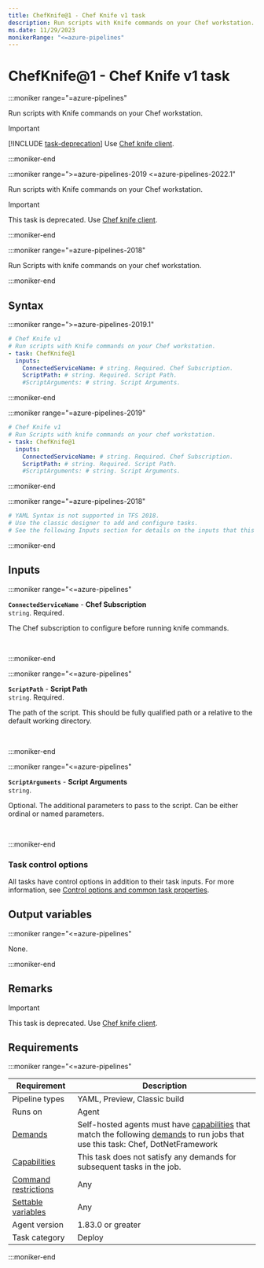 ```yaml
---
title: ChefKnife@1 - Chef Knife v1 task
description: Run scripts with Knife commands on your Chef workstation.
ms.date: 11/29/2023
monikerRange: "<=azure-pipelines"
---
```


# ChefKnife@1 - Chef Knife v1 task

<!-- :::description::: -->
:::moniker range="=azure-pipelines"

<!-- :::editable-content name="description"::: -->
Run scripts with Knife commands on your Chef workstation.

> [!IMPORTANT]
> [!INCLUDE [task-deprecation](includes/task-deprecation.md)] Use [Chef knife client](https://docs.chef.io/workstation/knife_client/).
<!-- :::editable-content-end::: -->

<!-- This task is deprecated. -->

:::moniker-end

:::moniker range=">=azure-pipelines-2019 <=azure-pipelines-2022.1"

<!-- :::editable-content name="description"::: -->
Run scripts with Knife commands on your Chef workstation.

> [!IMPORTANT]
> This task is deprecated. Use [Chef knife client](https://docs.chef.io/workstation/knife_client/).
<!-- :::editable-content-end::: -->

<!-- This task is deprecated. -->

:::moniker-end

:::moniker range="=azure-pipelines-2018"

<!-- :::editable-content name="description"::: -->
Run Scripts with knife commands on your chef workstation.
<!-- :::editable-content-end::: -->

<!-- This task is deprecated. -->

:::moniker-end
<!-- :::description-end::: -->

<!-- :::syntax::: -->
## Syntax

:::moniker range=">=azure-pipelines-2019.1"

```yaml
# Chef Knife v1
# Run scripts with Knife commands on your Chef workstation.
- task: ChefKnife@1
  inputs:
    ConnectedServiceName: # string. Required. Chef Subscription. 
    ScriptPath: # string. Required. Script Path. 
    #ScriptArguments: # string. Script Arguments.
```

:::moniker-end

:::moniker range="=azure-pipelines-2019"

```yaml
# Chef Knife v1
# Run Scripts with knife commands on your chef workstation.
- task: ChefKnife@1
  inputs:
    ConnectedServiceName: # string. Required. Chef Subscription. 
    ScriptPath: # string. Required. Script Path. 
    #ScriptArguments: # string. Script Arguments.
```

:::moniker-end

:::moniker range="=azure-pipelines-2018"

```yaml
# YAML Syntax is not supported in TFS 2018.
# Use the classic designer to add and configure tasks.
# See the following Inputs section for details on the inputs that this task supports.
```

:::moniker-end
<!-- :::syntax-end::: -->

<!-- :::inputs::: -->
## Inputs

<!-- :::item name="ConnectedServiceName"::: -->
:::moniker range="<=azure-pipelines"

**`ConnectedServiceName`** - **Chef Subscription**<br>
`string`. Required.<br>
<!-- :::editable-content name="helpMarkDown"::: -->
The Chef subscription to configure before running knife commands.
<!-- :::editable-content-end::: -->
<br>

:::moniker-end
<!-- :::item-end::: -->
<!-- :::item name="ScriptPath"::: -->
:::moniker range="<=azure-pipelines"

**`ScriptPath`** - **Script Path**<br>
`string`. Required.<br>
<!-- :::editable-content name="helpMarkDown"::: -->
The path of the script. This should be fully qualified path or a relative to the default working directory.
<!-- :::editable-content-end::: -->
<br>

:::moniker-end
<!-- :::item-end::: -->
<!-- :::item name="ScriptArguments"::: -->
:::moniker range="<=azure-pipelines"

**`ScriptArguments`** - **Script Arguments**<br>
`string`.<br>
<!-- :::editable-content name="helpMarkDown"::: -->
Optional. The additional parameters to pass to the script. Can be either ordinal or named parameters.
<!-- :::editable-content-end::: -->
<br>

:::moniker-end
<!-- :::item-end::: -->

### Task control options

All tasks have control options in addition to their task inputs. For more information, see [Control options and common task properties](/azure/devops/pipelines/yaml-schema/steps-task#common-task-properties).
<!-- :::inputs-end::: -->

<!-- :::outputVariables::: -->
## Output variables

:::moniker range="<=azure-pipelines"

None.

:::moniker-end
<!-- :::outputVariables-end::: -->

<!-- :::remarks::: -->
<!-- :::editable-content name="remarks"::: -->
## Remarks

> [!IMPORTANT]
> This task is deprecated. Use [Chef knife client](https://docs.chef.io/workstation/knife_client/).
<!-- :::editable-content-end::: -->
<!-- :::remarks-end::: -->

<!-- :::examples::: -->
<!-- :::editable-content name="examples"::: -->
<!-- :::editable-content-end::: -->
<!-- :::examples-end::: -->

<!-- :::properties::: -->
## Requirements

:::moniker range="<=azure-pipelines"

| Requirement | Description |
|-------------|-------------|
| Pipeline types | YAML, Preview, Classic build |
| Runs on | Agent |
| [Demands](/azure/devops/pipelines/process/demands) | Self-hosted agents must have [capabilities](/azure/devops/pipelines/agents/agents#capabilities) that match the following [demands](/azure/devops/pipelines/process/demands) to run jobs that use this task: Chef, DotNetFramework |
| [Capabilities](/azure/devops/pipelines/agents/agents#capabilities) | This task does not satisfy any demands for subsequent tasks in the job. |
| [Command restrictions](/azure/devops/pipelines/security/templates#agent-logging-command-restrictions) | Any |
| [Settable variables](/azure/devops/pipelines/security/templates#agent-logging-command-restrictions) | Any |
| Agent version |  1.83.0 or greater |
| Task category | Deploy |

:::moniker-end
<!-- :::properties-end::: -->

<!-- :::see-also::: -->
<!-- :::editable-content name="seeAlso"::: -->
<!-- :::editable-content-end::: -->
<!-- :::see-also-end::: -->